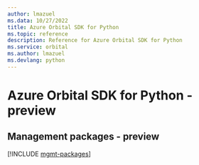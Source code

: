 ```yaml
---
author: lmazuel
ms.data: 10/27/2022
title: Azure Orbital SDK for Python
ms.topic: reference
description: Reference for Azure Orbital SDK for Python
ms.service: orbital
ms.author: lmazuel
ms.devlang: python
---
```

# Azure Orbital SDK for Python - preview

## Management packages - preview
[!INCLUDE [mgmt-packages](orbital-mgmt-index.md)]